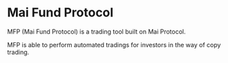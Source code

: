 # Mai Fund Protocol

MFP (Mai Fund Protocol) is a trading tool built on Mai Protocol.

MFP is able to perform automated tradings for investors in the way of copy trading.

